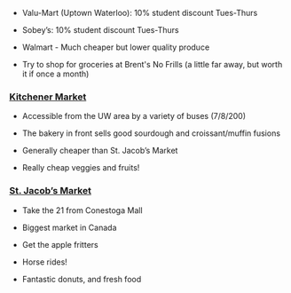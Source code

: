 <!-- TITLE: Groceries -->
<!-- SUBTITLE: A quick summary of Groceries -->


* Valu-Mart (Uptown Waterloo): 10% student discount Tues-Thurs

* Sobey’s: 10% student discount Tues-Thurs

* Walmart - Much cheaper but lower quality produce 

* Try to shop for groceries at Brent's No Frills (a little far away, but worth it if once a month)

### [Kitchener Market](http://www.kitchenermarket.ca/en/index.asp)

* Accessible from the UW area by a variety of buses (7/8/200)

* The bakery in front sells good sourdough and croissant/muffin fusions

* Generally cheaper than St. Jacob’s Market

* Really cheap veggies and fruits!

### [St. Jacob’s Market](https://stjacobs.com/Farmers-Market-General-Information.htm)

* Take the 21 from Conestoga Mall

* Biggest market in Canada

* Get the apple fritters

* Horse rides!

* Fantastic donuts, and fresh food